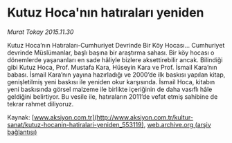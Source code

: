 # Kutuz Hoca'nın hatıraları yeniden

*Murat Tokay 2015.11.30*

<div class="pNewsDetailMainContent ctx_content" itemprop="articleBody">
 <p>
  Kutuz Hoca’nın Hatıraları-Cumhuriyet Devrinde Bir Köy Hocası… Cumhuriyet devrinde Müslümanlar, başlı başına bir araştırma sahası. Bir köy hocası o dönemlerde yaşananları en sade hâliyle bizlere aksettirebilir ancak. Bilindiği gibi Kutuz Hoca, Prof. Mustafa Kara, Hüseyin Kara ve Prof. İsmail Kara’nın babası. İsmail Kara’nın yayına hazırladığı ve 2000’de ilk baskısı yapılan kitap, genişletilmiş yeni baskısı ile yeniden okur karşısında. İsmail Hoca, kitabın yeni baskısında görsel malzeme ile birlikte içeriğinin de daha vasıflı hâle geldiğini belirtiyor. Bu vesile ile, hatıraların 2011’de vefat etmiş sahibine de tekrar rahmet diliyoruz.
 </p>
</div>


Kaynak: [www.aksiyon.com.tr](http://www.aksiyon.com.tr/kultur-sanat/kutuz-hocanin-hatiralari-yeniden_553119), [web.archive.org (arşiv bağlantısı)](http://web.archive.org/web/20151212131436/http://www.aksiyon.com.tr/kultur-sanat/kutuz-hocanin-hatiralari-yeniden_553119)
